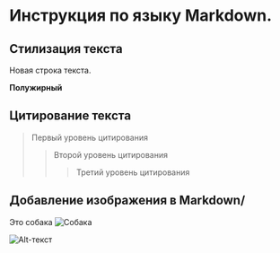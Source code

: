 # Инструкция по языку Markdown.

## Стилизация текста

Новая строка текста.

**Полужирный**

## Цитирование текста

>  Первый уровень цитирования
>> Второй уровень цитирования
>>>Третий уровень цитирования

## Добавление изображения в Markdown/
Это собака
![Собака](DSC_0185.JPG)

![Alt-текст](http://example.com/ "Заголовок изображения")